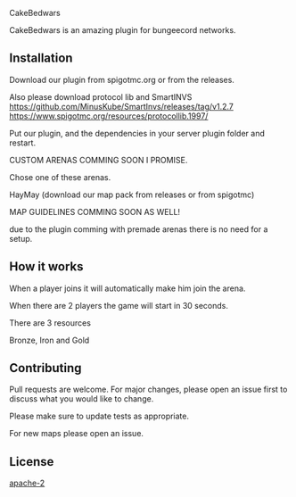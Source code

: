 CakeBedwars

CakeBedwars is an amazing plugin for bungeecord networks.

## Installation

Download our plugin from spigotmc.org or from the releases.

Also please download protocol lib and SmartINVS
https://github.com/MinusKube/SmartInvs/releases/tag/v1.2.7
https://www.spigotmc.org/resources/protocollib.1997/

Put our plugin, and the dependencies in your server plugin folder and restart.

CUSTOM ARENAS COMMING SOON I PROMISE.

Chose one of these arenas.

HayMay
(download our map pack from releases or from spigotmc)

MAP GUIDELINES COMMING SOON AS WELL!

due to the plugin comming with premade arenas there is no need for a setup.

## How it works

When a player joins it will automatically make him join the arena.

When there are 2 players the game will start in 30 seconds.

There are 3 resources

Bronze, Iron and Gold

## Contributing
Pull requests are welcome. For major changes, please open an issue first to discuss what you would like to change.

Please make sure to update tests as appropriate.

For new maps please open an issue.


## License
[apache-2](https://choosealicense.com/licenses/mit/)

